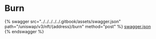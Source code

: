 # Burn

{% swagger src="../../../../../.gitbook/assets/swagger.json" path="/uniswap/v3/nft/{address}/burn" method="post" %}
[swagger.json](../../../../../.gitbook/assets/swagger.json)
{% endswagger %}
